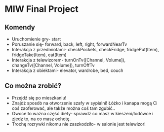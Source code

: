 # MIW Final Project

## Komendy

- Uruchomienie gry- start
- Poruszanie się- forward, back, left, right, forwardNearTv
- Interakcja z przedmiotami- checkPockets, checkFridge, fridgePut(Item), fridgeTake(Item), eat(Item)
- Interakcja z telewizorem- turnOnTv([Channel, Volume]), changeTv([Channel, Volume]), turnOffTv
- Interakcja z obiektami- elevator, wardrobe, bed, couch

## Co można zrobić?

- Przejdź się po mieszkaniu!
- Znajdź sposób na otworzenie szafy w sypialni! Łóżko i kanapa mogą Ci coś zaoferować, ale także można coś tam zgubić..
- Owoce to ważna część diety- sprawdź co masz w kieszeni/lodówce i zjedz to, na co masz ochotę.
- Trochę rozrywki nikomu nie zaszkodziło- w salonie jest telewizor!
